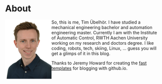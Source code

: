 # About

<img src="images/tim.jpg" width="150" align="left">
So, this is me, Tim Übelhör.
I have studied a mechanical engineering bachelor and automation engineering master.
Currently I am with the Institute of Automatic Control, RWTH Aachen University working on my research and doctors degree.
I like coding, robots, tech, skiing, Linux, ... guess you will get a glimps of it in this blog.

Thanks to Jeremy Howard for creating the [fast templates](https://github.com/fastai/fast_template) for blogging with github.io.
